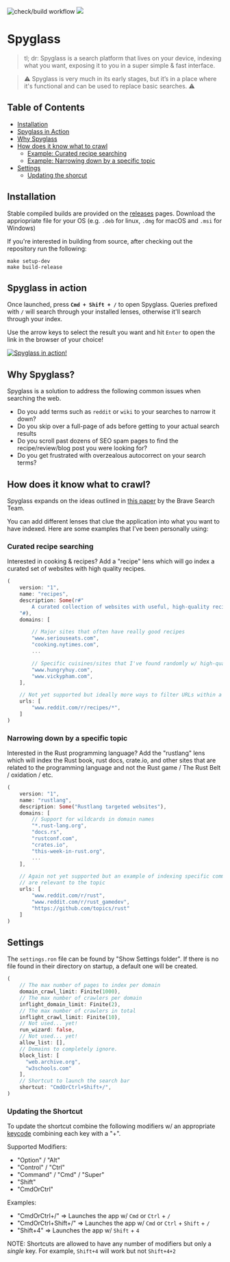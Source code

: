 ![check/build workflow](https://github.com/a5huynh/spyglass/actions/workflows/rust.yml/badge.svg)
[![](https://img.shields.io/badge/discord-join%20the%20community-blue)](https://discord.gg/JdBSznWf)

# Spyglass

> tl; dr: Spyglass is a search platform that lives on your device, indexing what
> you want, exposing it to you in a super simple & fast interface.

> ⚠️ Spyglass is very much in its early stages, but it’s in a place where it's functional
> and can be used to replace basic searches. ⚠️

## Table of Contents

* [Installation](#installation)
* [Spyglass in Action](#spyglass-in-action)
* [Why Spyglass](#why-spyglass)
* [How does it know what to crawl](#how-does-it-know-what-to-crawl)
  * [Example: Curated recipe searching](#curated-recipe-searching)
  * [Example: Narrowing down by a specific topic](#curated-recipe-searching)
* [Settings](#settings)
  * [Updating the shorcut](#updating-the-shortcut)


## Installation

Stable compiled builds are provided on the [releases](https://github.com/a5huynh/spyglass/releases) pages.
Download the appriopriate file for your OS (e.g. `.deb` for linux, `.dmg` for macOS and `.msi` for Windows)

If you're interested in building from source, after checking out the repository run the following:

```
make setup-dev
make build-release
```

## Spyglass in action

Once launched, press **`Cmd + Shift + /`** to open Spyglass. Queries prefixed with `/`
will search through your installed lenses, otherwise it'll search through your index.

Use the arrow keys to select the result you want and hit `Enter` to open the link in the
browser of your choice!

[![Spyglass in action!](docs/spyglass-poc.gif)](https://www.youtube.com/embed/OzNrxtM3s_8)


## Why Spyglass?

Spyglass is a solution to address the following common issues when searching the web.
* Do you add terms such as `reddit` or `wiki` to your searches to narrow it down?
* Do you skip over a full-page of ads before getting to your actual search results
* Do you scroll past dozens of SEO spam pages to find the recipe/review/blog post you were looking for?
* Do you get frustrated with overzealous autocorrect on your search terms?


## How does it know what to crawl?

Spyglass expands on the ideas outlined in [this paper][googles-paper] by the
Brave Search Team.

[googles-paper]: https://brave.com/static-assets/files/goggles.pdf

You can add different lenses that clue the application into what you want to have indexed.
Here are some examples that I've been personally using:


### Curated recipe searching

Interested in cooking & recipes? Add a "recipe" lens which will go index a
curated set of websites with high quality recipes.

``` rust
(
    version: "1",
    name: "recipes",
    description: Some(r#"
        A curated collection of websites with useful, high-quality recipes.
    "#),
    domains: [

        // Major sites that often have really good recipes
        "www.seriouseats.com",
        "cooking.nytimes.com",
        ...

        // Specific cuisines/sites that I've found randomly w/ high-quality recipes
        "www.hungryhuy.com",
        "www.vickypham.com",
    ],

    // Not yet supported but ideally more ways to filter URLs within a domain
    urls: [
        "www.reddit.com/r/recipes/*",
    ]
)
```


### Narrowing down by a specific topic

Interested in the Rust programming language? Add the "rustlang" lens which will
index the Rust book, rust docs, crate.io, and other sites that are related to the
programming language and not the Rust game / The Rust Belt / oxidation / etc.

``` rust
(
    version: "1",
    name: "rustlang",
    description: Some("Rustlang targeted websites"),
    domains: [
        // Support for wildcards in domain names
        "*.rust-lang.org",
        "docs.rs",
        "rustconf.com",
        "crates.io",
        "this-week-in-rust.org",
        ...
    ],

    // Again not yet supported but an example of indexing specific communities that
    // are relevant to the topic
    urls: [
        "www.reddit.com/r/rust",
        "www.reddit.com/r/rust_gamedev",
        "https://github.com/topics/rust"
    ]
)
```


## Settings

The `settings.ron` file can be found by "Show Settings folder". If there is no
file found in their directory on startup, a default one will be created.

``` rust
(
    // The max number of pages to index per domain
    domain_crawl_limit: Finite(1000),
    // The max number of crawlers per domain
    inflight_domain_limit: Finite(2),
    // The max number of crawlers in total
    inflight_crawl_limit: Finite(10),
    // Not used... yet!
    run_wizard: false,
    // Not used... yet!
    allow_list: [],
    // Domains to completely ignore.
    block_list: [
      "web.archive.org",
      "w3schools.com"
    ],
    // Shortcut to launch the search bar
    shortcut: "CmdOrCtrl+Shift+/",
)
```

### Updating the Shortcut

To update the shortcut combine the following modifiers w/ an appropriate
[keycode](https://docs.rs/tao/0.8.3/tao/keyboard/enum.KeyCode.html) combining each key with a "+".

Supported Modifiers:

* "Option" / "Alt"
* "Control" / "Ctrl"
* "Command" / "Cmd" / "Super"
* "Shift"
* "CmdOrCtrl"

Examples:

* "CmdOrCtrl+/" => Launches the app w/ `Cmd` or `Ctrl` + `/`
* "CmdOrCtrl+Shift+/" => Launches the app w/ `Cmd` or `Ctrl` + `Shift` + `/`
* "Shift+4" => Launches the app w/ `Shift` + `4`

NOTE: Shortcuts are allowed to have any number of modifiers but only a *single* key.
For example, `Shift+4` will work but not `Shift+4+2`